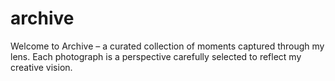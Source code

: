 # archive
Welcome to Archive – a curated collection of moments captured through my lens. Each photograph is a perspective carefully selected to reflect my creative vision.
